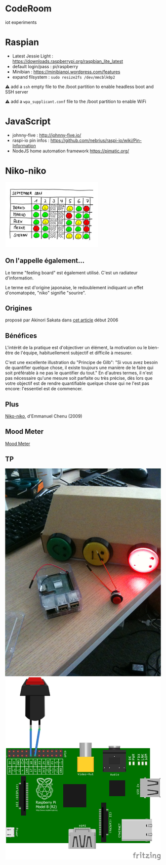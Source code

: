 # CodeRoom
iot experiments

# Raspian

- Latest Jessie Light : https://downloads.raspberrypi.org/raspbian_lite_latest
- default login/pass : pi/raspberry
- Minibian : https://minibianpi.wordpress.com/features
- expand filsystem : `sudo resize2fs /dev/mmcblk0p2`

:warning: add a `ssh` empty file to the /boot partition to enable headless boot and SSH server

:warning: add a `wpa_supplicant.conf` file to the /boot partition to enable WiFi
 
# JavaScript

- johnny-five : http://johnny-five.io/
- raspi-io pin infos : https://github.com/nebrius/raspi-io/wiki/Pin-Information
- NodeJS home automation framework https://pimatic.org/

# Niko-niko

![alt text](./public_html/images/niko-niko_calendar.png "niko-niko")

## On l'appelle également...

Le terme "feeling board" est également utilisé. C'est un radiateur d'information.

Le terme est d'origine japonaise, le redoublement indiquant un effet d'onomatopée, "niko" signifie "sourire".

## Origines

proposé par Akinori Sakata dans [cet article](http://www.geocities.jp/nikonikocalendar/index_en.html) début 2006

## Bénéfices

L'intérêt de la pratique est d'objectiver un élément, la motivation ou le bien-être de l'équipe, habituellement subjectif et difficile à mesurer.

C'est une excellente illustration du "Principe de Gilb": "Si vous avez besoin de quantifier quelque chose, il existe toujours une manière de le faire qui soit préférable à ne pas le quantifier du tout." En d'autres termes, il n'est pas nécessaire qu'une mesure soit parfaite ou très précise, dès lors que votre objectif est de rendre quantifiable quelque chose qui ne l'est pas encore: l'essentiel est de commencer.

## Plus

[Niko-niko](http://emmanuelchenu.blogspot.com/2009/02/niko-niko.html), d'Emmanuel Chenu (2009)


## Mood Meter

[Mood Meter](http://moodmeterapp.com/science/)

## TP 

![alt text](./public_html/images/tp.jpg "tp")
![alt text](./public_html/images/fritzing_nikonikp.png "tp")
